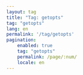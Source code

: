 ```yaml
---
layout: tag
title: "Tag: getopts"
tag: "getopts"
lang: en
permalink: '/tag/getopts'
pagination:
    enabled: true
    tag: "getopts"
    permalink: /page/:num/
    locale: en
---
```

